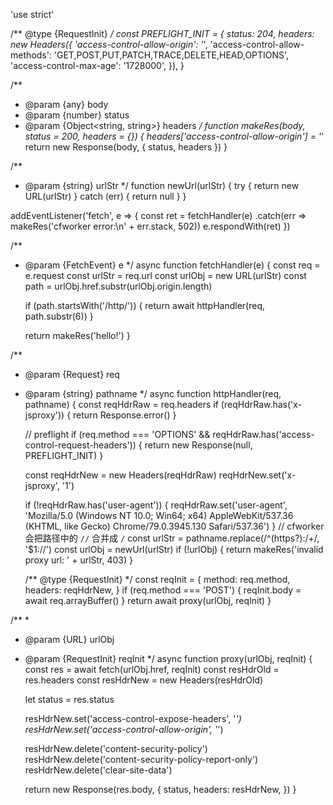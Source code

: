 'use strict'

/** @type {RequestInit} */
const PREFLIGHT_INIT = {
    status: 204,
    headers: new Headers({
        'access-control-allow-origin': '*',
        'access-control-allow-methods': 'GET,POST,PUT,PATCH,TRACE,DELETE,HEAD,OPTIONS',
        'access-control-max-age': '1728000',
    }),
}

/**
 * @param {any} body
 * @param {number} status
 * @param {Object<string, string>} headers
 */
function makeRes(body, status = 200, headers = {}) {
    headers['access-control-allow-origin'] = '*'
    return new Response(body, { status, headers })
}

/**
 * @param {string} urlStr 
 */
function newUrl(urlStr) {
    try {
        return new URL(urlStr)
    } catch (err) {
        return null
    }
}

addEventListener('fetch', e => {
    const ret = fetchHandler(e)
        .catch(err => makeRes('cfworker error:\n' + err.stack, 502))
    e.respondWith(ret)
})

/**
 * @param {FetchEvent} e 
 */
async function fetchHandler(e) {
    const req = e.request
    const urlStr = req.url
    const urlObj = new URL(urlStr)
    const path = urlObj.href.substr(urlObj.origin.length)

    if (path.startsWith('/http/')) {
        return await httpHandler(req, path.substr(6))
    }

    return makeRes('hello!')
}

/**
 * @param {Request} req
 * @param {string} pathname
 */
async function httpHandler(req, pathname) {
    const reqHdrRaw = req.headers
    if (reqHdrRaw.has('x-jsproxy')) {
        return Response.error()
    }

    // preflight
    if (req.method === 'OPTIONS' && reqHdrRaw.has('access-control-request-headers')) {
        return new Response(null, PREFLIGHT_INIT)
    }

    const reqHdrNew = new Headers(reqHdrRaw)
    reqHdrNew.set('x-jsproxy', '1')

    if (!reqHdrRaw.has('user-agent')) {
        reqHdrRaw.set('user-agent', 'Mozilla/5.0 (Windows NT 10.0; Win64; x64) AppleWebKit/537.36 (KHTML, like Gecko) Chrome/79.0.3945.130 Safari/537.36')
    }
    // cfworker 会把路径中的 `//` 合并成 `/`
    const urlStr = pathname.replace(/^(https?):\/+/, '$1://')
    const urlObj = newUrl(urlStr)
    if (!urlObj) {
        return makeRes('invalid proxy url: ' + urlStr, 403)
    }

    /** @type {RequestInit} */
    const reqInit = {
        method: req.method,
        headers: reqHdrNew,
    }
    if (req.method === 'POST') {
        reqInit.body = await req.arrayBuffer()
    }
    return await proxy(urlObj, reqInit)
}

/**
 * 
 * @param {URL} urlObj 
 * @param {RequestInit} reqInit
 */
async function proxy(urlObj, reqInit) {
    const res = await fetch(urlObj.href, reqInit)
    const resHdrOld = res.headers
    const resHdrNew = new Headers(resHdrOld)

    let status = res.status

    resHdrNew.set('access-control-expose-headers', '*')
    resHdrNew.set('access-control-allow-origin', '*')

    resHdrNew.delete('content-security-policy')
    resHdrNew.delete('content-security-policy-report-only')
    resHdrNew.delete('clear-site-data')

    return new Response(res.body, {
        status,
        headers: resHdrNew,
    })
}
